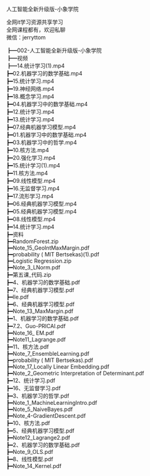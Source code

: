 人工智能全新升级版-小象学院

全网it学习资源共享学习<br>全网课程都有，欢迎私聊<br>微信：jerryttom<br>

┣━002-人工智能全新升级版-小象学院<br> ┣━视频<br> ┣━14.统计学习(1).mp4<br> ┣━02.机器学习的数学基础.mp4<br> ┣━15.统计学习.mp4<br> ┣━19.神经网络.mp4<br> ┣━18.概念学习.mp4<br> ┣━04.机器学习中的数学基础.mp4<br> ┣━12.统计学习.mp4<br> ┣━13.统计学习.mp4<br> ┣━07.经典机器学习模型.mp4<br> ┣━01.机器学习中的数学基础.mp4<br> ┣━03.机器学习中的哲学.mp4<br> ┣━10.核方法.mp4<br> ┣━20.强化学习.mp4<br> ┣━15.统计学习(1).mp4<br> ┣━11.核方法.mp4<br> ┣━09.线性模型.mp4<br> ┣━16.无监督学习.mp4<br> ┣━17.流形学习.mp4<br> ┣━06.经典机器学习模型.mp4<br> ┣━05.经典机器学习模型.mp4<br> ┣━08.线性模型.mp4<br> ┣━14.统计学习.mp4<br> ┣━资料<br> ┣━RandomForest.zip<br> ┣━Note_15_GeoIntMaxMargin.pdf<br> ┣━probability ( MIT Bertsekas)(1).pdf<br> ┣━Logistic Regression.zip<br> ┣━Note_3_LNorm.pdf<br> ┣━第五课_代码.zip<br> ┣━4、机器学习的数学基础.pdf<br> ┣━7、经典机器学习模型.pdf<br> ┣━lle.pdf<br> ┣━6、经典机器学习模型.pdf<br> ┣━Note_13_MaxMargin.pdf<br> ┣━1、机器学习的数学基础.pdf<br> ┣━7.2、Guo-PRICAI.pdf<br> ┣━Note_16_ EM.pdf<br> ┣━Note11_Lagrange.pdf<br> ┣━11、核方法.pdf<br> ┣━Note_7_EnsembleLearning.pdf<br> ┣━probability ( MIT Bertsekas).pdf<br> ┣━Note_17_Locally Linear Embedding.pdf<br> ┣━Note_2_Geometric Interpretation of Determinant.pdf<br> ┣━12、统计学习.pdf<br> ┣━16、无监督学习.pdf<br> ┣━3、机器学习的哲学.pdf<br> ┣━Note_1_MachineLearningIntro.pdf<br> ┣━Note_5_NaiveBayes.pdf<br> ┣━Note_4-GradientDescent.pdf<br> ┣━10、核方法.pdf<br> ┣━5、经典机器学习模型.pdf<br> ┣━Note12_Lagrange2.pdf<br> ┣━2、机器学习的数学基础.pdf<br> ┣━Note_9_OLS.pdf<br> ┣━8、线性模型.pdf<br> ┣━Note_14_Kernel.pdf